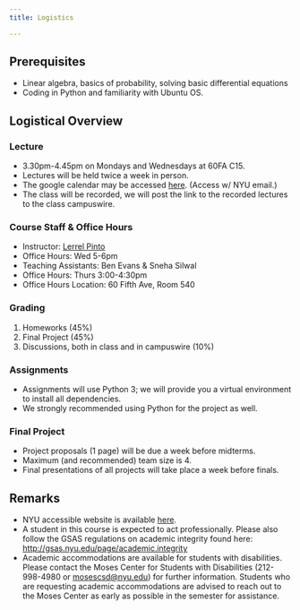 ```yaml
---
title: Logistics

---
```

## Prerequisites
* Linear algebra, basics of probability, solving basic differential equations
* Coding in Python and familiarity with Ubuntu OS.

## Logistical Overview

### Lecture
* 3.30pm-4.45pm on Mondays and Wednesdays at 60FA C15.
* Lectures will be held twice a week in person. 
* The google calendar may be accessed [here](https://calendar.google.com/calendar/u/0?cid=Y185dTVwNDVmaDV2MHBxaW92NGRmNXZ1bmhoNEBncm91cC5jYWxlbmRhci5nb29nbGUuY29t). (Access w/ NYU email.)
* The class will be recorded, we will post the link to the recorded lectures to the class campuswire.

### Course Staff & Office Hours
* Instructor: [Lerrel Pinto](https://www.lerrelpinto.com/)
* Office Hours:  Wed 5-6pm
* Teaching Assistants: Ben Evans & Sneha Silwal
* Office Hours: Thurs 3:00-4:30pm
* Office Hours Location: 60 Fifth Ave, Room 540

### Grading
1. Homeworks (45%)
2. Final Project (45%)
3. Discussions, both in class and in campuswire (10%)


### Assignments
* Assignments will use Python 3; we will provide you a virtual environment to install all dependencies.
* We strongly recommended using Python for the project as well.


### Final Project
* Project proposals (1 page) will be due a week before midterms.
* Maximum (and recommended) team size is 4.
* Final presentations of all projects will take place a week before finals.


## Remarks
* NYU accessible website is available [here](https://wp.nyu.edu/courantinstituteofmathematicalsciences-robot_intell_sp22/).
* A student in this course is expected to act professionally. Please also follow the GSAS regulations on academic integrity found here: http://gsas.nyu.edu/page/academic.integrity
* Academic accommodations are available for students with disabilities. Please contact the Moses Center for Students with Disabilities (212-998-4980 or mosescsd@nyu.edu) for further information. Students who are requesting academic accommodations are advised to reach out to the Moses Center as early as possible in the semester for assistance.
